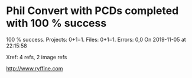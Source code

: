 # Phil Convert with PCDs completed with 100 % success

100 % success. Projects: 0+1=1.  Files: 0+1=1. Errors: 0,0  On 2019-11-05 at 22:15:58

Xref: 4 refs, 2 image refs



http://www.ryffine.com
